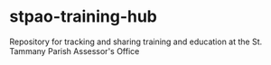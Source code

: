 # stpao-training-hub
Repository for tracking and sharing training and education at the St. Tammany Parish Assessor's Office
